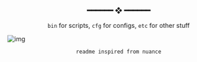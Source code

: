 <h3 align="center"> ━━━━━━  ❖  ━━━━━━ </h3>

<div align="center">
    <code>bin</code> for scripts,
    <code>cfg</code> for configs,
    <code>etc</code> for other stuff
</div>

<p/>

![img](https://cdn.mythcord.cf/u/b8RyLg4.png)

<div align="center">
    <code>readme inspired from nuance</code>
</div>